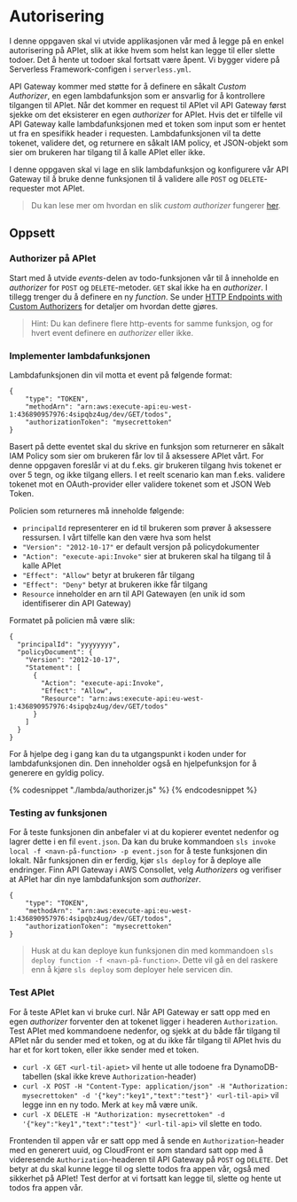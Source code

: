 # Autorisering

I denne oppgaven skal vi utvide applikasjonen vår med å legge på en enkel autorisering på APIet, slik at ikke hvem som helst kan legge til eller slette todoer. Det å hente ut todoer skal fortsatt være åpent. Vi bygger videre på Serverless Framework-configen i `serverless.yml`.

API Gateway kommer med støtte for å definere en såkalt _Custom Authorizer_, en egen lambdafunksjon som er ansvarlig for å kontrollere tilgangen til APIet. Når det kommer en request til APIet vil API Gateway først sjekke om det eksisterer en egen _authorizer_ for APIet. Hvis det er tilfelle vil API Gateway kalle lambdafunksjonen med et token som input som er hentet ut fra en spesifikk header i requesten. Lambdafunksjonen vil ta dette tokenet, validere det, og returnere en såkalt IAM policy, et JSON-objekt som sier om brukeren har tilgang til å kalle APIet eller ikke.

I denne oppgaven skal vi lage en slik lambdafunksjon og konfigurere vår API Gateway til å bruke denne funksjonen til å validere alle `POST` og `DELETE`-requester mot APIet.

> Du kan lese mer om hvordan en slik _custom authorizer_ fungerer [her](http://docs.aws.amazon.com/apigateway/latest/developerguide/use-custom-authorizer.html).

## Oppsett

### Authorizer på APIet

Start med å utvide _events_-delen av todo-funksjonen vår til å inneholde en _authorizer_ for `POST` og `DELETE`-metoder. `GET` skal ikke ha en _authorizer_. I tillegg trenger du å definere en ny _function_. Se under [HTTP Endpoints with Custom Authorizers](https://serverless.com/framework/docs/providers/aws/events/apigateway#http-endpoints-with-custom-authorizers) for detaljer om hvordan dette gjøres.

> Hint: Du kan definere flere http-events for samme funksjon, og for hvert event definere en _authorizer_ eller ikke.

### Implementer lambdafunksjonen

Lambdafunksjonen din vil motta et event på følgende format:

```
{
    "type": "TOKEN",
    "methodArn": "arn:aws:execute-api:eu-west-1:436890957976:4sipqbz4ug/dev/GET/todos",
    "authorizationToken": "mysecrettoken"
}
```

Basert på dette eventet skal du skrive en funksjon som returnerer en såkalt IAM Policy som sier om brukeren får lov til å aksessere APIet vårt. For denne oppgaven foreslår vi at du f.eks. gir brukeren tilgang hvis tokenet er over 5 tegn, og ikke tilgang ellers. I et reelt scenario kan man f.eks. validere tokenet mot en OAuth-provider eller validere tokenet som et JSON Web Token.

Policien som returneres må inneholde følgende:

- `principalId` representerer en id til brukeren som prøver å aksessere ressursen. I vårt tilfelle kan den være hva som helst
- `"Version": "2012-10-17"` er default versjon på policydokumenter
- `"Action": "execute-api:Invoke"` sier at brukeren skal ha tilgang til å kalle APIet
- `"Effect": "Allow"` betyr at brukeren får tilgang
- `"Effect": "Deny"` betyr at brukeren ikke får tilgang
- `Resource` inneholder en arn til API Gatewayen (en unik id som identifiserer din API Gateway)

Formatet på policien må være slik:

```
{
  "principalId": "yyyyyyyy",
  "policyDocument": {
    "Version": "2012-10-17",
    "Statement": [
      {
        "Action": "execute-api:Invoke",
        "Effect": "Allow",
        "Resource": "arn:aws:execute-api:eu-west-1:436890957976:4sipqbz4ug/dev/GET/todos"
      }
    ]
  }
}
```

For å hjelpe deg i gang kan du ta utgangspunkt i koden under for lambdafunksjonen din. Den inneholder også en hjelpefunksjon for å generere en gyldig policy.

{% codesnippet "./lambda/authorizer.js" %} {% endcodesnippet %}

### Testing av funksjonen

For å teste funksjonen din anbefaler vi at du kopierer eventet nedenfor og lagrer dette i en fil `event.json`. Da kan du bruke kommandoen `sls invoke local -f <navn-på-function> -p event.json` for å teste funksjonen din lokalt. Når funksjonen din er ferdig, kjør `sls deploy` for å deploye alle endringer. Finn API Gateway i AWS Consollet, velg _Authorizers_ og verifiser at APIet har din nye lambdafunksjon som _authorizer_.

```
{
    "type": "TOKEN",
    "methodArn": "arn:aws:execute-api:eu-west-1:436890957976:4sipqbz4ug/dev/GET/todos",
    "authorizationToken": "mysecrettoken"
}
```

> Husk at du kan deploye kun funksjonen din med kommandoen `sls deploy function -f <navn-på-function>`. Dette vil gå en del raskere enn å kjøre `sls deploy` som deployer hele servicen din.

### Test APIet

For å teste APIet kan vi bruke curl. Når API Gateway er satt opp med en egen _authorizer_ forventer den at tokenet ligger i headeren `Authorization`. Test APIet med kommandoene nedenfor, og sjekk at du både får tilgang til APIet når du sender med et token, og at du ikke får tilgang til APIet hvis du har et for kort token, eller ikke sender med et token.

- `curl -X GET <url-til-apiet>` vil hente ut alle todoene fra DynamoDB-tabellen (skal ikke kreve `Authorization`-header)
- `curl -X POST -H "Content-Type: application/json" -H "Authorization: mysecrettoken" -d '{"key":"key1","text":"test"}' <url-til-api>` vil legge inn en ny todo. Merk at `key` må være unik.
- `curl -X DELETE -H "Authorization: mysecrettoken" -d '{"key":"key1","text":"test"}' <url-til-api>` vil slette en todo.

Frontenden til appen vår er satt opp med å sende en `Authorization`-header med en generert uuid, og CloudFront er som standard satt opp med å videresende `Authorization`-headeren til API Gateway på `POST` og `DELETE`. Det betyr at du skal kunne legge til og slette todos fra appen vår, også med sikkerhet på APIet! Test derfor at vi fortsatt kan legge til, slette og hente ut todos fra appen vår.